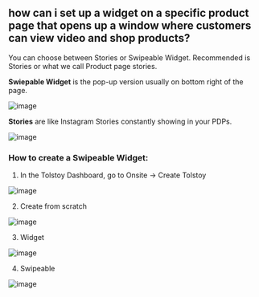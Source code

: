 ## how can i set up a widget on a specific product page that opens up a window where customers can view video and shop products?

You can choose between Stories or Swipeable Widget. Recommended is Stories or what we call Product page stories.

**Swiepable Widget** is the pop-up version usually on bottom right of the page.

![image](https://github.com/user-attachments/assets/876c6d71-3a83-4e3d-a3aa-8e77178068a7)


**Stories** are like Instagram Stories constantly showing in your PDPs.

![image](https://github.com/user-attachments/assets/ef1e17f2-3873-4240-9133-095e00dcab35)


### How to create a Swipeable Widget:

1. In the Tolstoy Dashboard, go to Onsite -> Create Tolstoy

![image](https://github.com/user-attachments/assets/108fc1db-87ec-4892-8809-1d8cc37b7329)



2. Create from scratch 
  
![image](https://github.com/user-attachments/assets/ede768ba-32c3-41c1-8eb5-7bb40f1d97a6)

  

3. Widget

![image](https://github.com/user-attachments/assets/d1424eef-f444-40f7-bf6b-745d456c86d0)



4. Swipeable

![image](https://github.com/user-attachments/assets/1bb090f2-06a1-4e99-85f1-3e391d67d86f)


